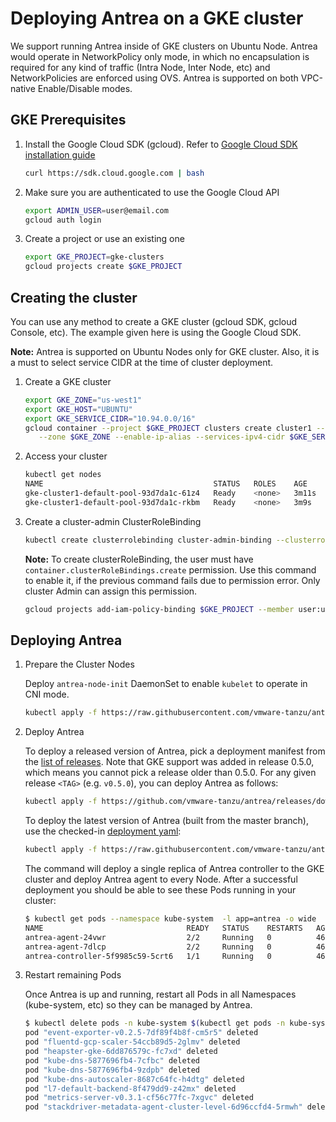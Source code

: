 # Deploying Antrea on a GKE cluster

We support running Antrea inside of GKE clusters on Ubuntu Node. Antrea would operate
in NetworkPolicy only mode, in which no encapsulation is required for any kind of traffic
(Intra Node, Inter Node, etc) and NetworkPolicies are enforced using OVS. Antrea is supported
on both VPC-native Enable/Disable modes.

## GKE Prerequisites

1. Install the Google Cloud SDK (gcloud). Refer to [Google Cloud SDK installation guide](https://cloud.google.com/sdk/install)

    ```bash
    curl https://sdk.cloud.google.com | bash
    ```

2. Make sure you are authenticated to use the Google Cloud API

    ```bash
    export ADMIN_USER=user@email.com
    gcloud auth login
    ```

3. Create a project or use an existing one

    ```bash
    export GKE_PROJECT=gke-clusters
    gcloud projects create $GKE_PROJECT
    ```

## Creating the cluster

You can use any method to create a GKE cluster (gcloud SDK, gcloud Console, etc). The example
given here is using the Google Cloud SDK.

**Note:** Antrea is supported on Ubuntu Nodes only for GKE cluster. Also, it is a must to select service
CIDR at the time of cluster deployment.

1. Create a GKE cluster

    ```bash
    export GKE_ZONE="us-west1"
    export GKE_HOST="UBUNTU"
    export GKE_SERVICE_CIDR="10.94.0.0/16"
    gcloud container --project $GKE_PROJECT clusters create cluster1 --image-type $GKE_HOST \
       --zone $GKE_ZONE --enable-ip-alias --services-ipv4-cidr $GKE_SERVICE_CIDR
    ```

2. Access your cluster

    ```bash
    kubectl get nodes
    NAME                                      STATUS   ROLES    AGE     VERSION
    gke-cluster1-default-pool-93d7da1c-61z4   Ready    <none>   3m11s   v1.14.10-gke.17
    gke-cluster1-default-pool-93d7da1c-rkbm   Ready    <none>   3m9s    v1.14.10-gke.17
    ```

3. Create a cluster-admin ClusterRoleBinding

    ```bash
    kubectl create clusterrolebinding cluster-admin-binding --clusterrole cluster-admin --user user@email.com
    ```

    **Note:** To create clusterRoleBinding, the user must have `container.clusterRoleBindings.create` permission.
Use this command to enable it, if the previous command fails due to permission error. Only cluster Admin can
assign this permission.

    ```bash
    gcloud projects add-iam-policy-binding $GKE_PROJECT --member user:user@email.com --role roles/container.admin
    ```

## Deploying Antrea

1. Prepare the Cluster Nodes

    Deploy ``antrea-node-init`` DaemonSet to enable ``kubelet`` to operate in CNI mode.
    ```bash
    kubectl apply -f https://raw.githubusercontent.com/vmware-tanzu/antrea/master/build/yamls/antrea-gke-node-init.yml
    ```

2. Deploy Antrea

    To deploy a released version of Antrea, pick a deployment manifest from the
[list of releases](https://github.com/vmware-tanzu/antrea/releases).
Note that GKE support was added in release 0.5.0, which means you cannot
pick a release older than 0.5.0. For any given release `<TAG>` (e.g. `v0.5.0`),
you can deploy Antrea as follows:

    ```bash
    kubectl apply -f https://github.com/vmware-tanzu/antrea/releases/download/<TAG>/antrea-gke.yml
    ```

    To deploy the latest version of Antrea (built from the master branch), use the
checked-in [deployment yaml](/build/yamls/antrea-gke.yml):

    ```bash
    kubectl apply -f https://raw.githubusercontent.com/vmware-tanzu/antrea/master/build/yamls/antrea-gke.yml
    ```

    The command will deploy a single replica of Antrea controller to the GKE
cluster and deploy Antrea agent to every Node. After a successful deployment
you should be able to see these Pods running in your cluster:

    ```bash
    $ kubectl get pods --namespace kube-system  -l app=antrea -o wide
    NAME                                READY   STATUS    RESTARTS   AGE   IP              NODE                                      NOMINATED NODE   READINESS GATES
    antrea-agent-24vwr                  2/2     Running   0          46s   10.138.15.209   gke-cluster1-default-pool-93d7da1c-rkbm   <none>           <none>
    antrea-agent-7dlcp                  2/2     Running   0          46s   10.138.15.206   gke-cluster1-default-pool-9ba12cea-wjzn   <none>           <none>
    antrea-controller-5f9985c59-5crt6   1/1     Running   0          46s   10.138.15.209   gke-cluster1-default-pool-93d7da1c-rkbm   <none>           <none>
    ```

3. Restart remaining Pods

    Once Antrea is up and running, restart all Pods in all Namespaces (kube-system, etc) so they can be managed by Antrea.
    
    ```bash
    $ kubectl delete pods -n kube-system $(kubectl get pods -n kube-system -o custom-columns=NAME:.metadata.name,HOSTNETWORK:.spec.hostNetwork --no-headers=true | grep '<none>' | awk '{ print $1 }')
    pod "event-exporter-v0.2.5-7df89f4b8f-cm5r5" deleted
    pod "fluentd-gcp-scaler-54ccb89d5-2glmv" deleted
    pod "heapster-gke-6dd876579c-fc7xd" deleted
    pod "kube-dns-5877696fb4-7cfbc" deleted
    pod "kube-dns-5877696fb4-9zdpb" deleted
    pod "kube-dns-autoscaler-8687c64fc-h4dtg" deleted
    pod "l7-default-backend-8f479dd9-z42mx" deleted
    pod "metrics-server-v0.3.1-cf56c77fc-7xgvc" deleted
    pod "stackdriver-metadata-agent-cluster-level-6d96ccfd4-5rmwh" deleted
    ```
